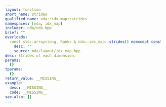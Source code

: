 ```yaml
---
layout: function
short_name: strides
qualified_name: nda::idx_map::strides
namespaces: [nda, idx_map]
includer: nda/nda.hpp
brief: ""
overloads:
  const std::array<long, Rank> & nda::idx_map::strides() noexcept const:
    desc: ""
    source: nda/layout/idx_map.hpp
desc: Strides of each dimension.
params:
  {}
tparams:
  {}
return_value: __MISSING__
example:
  desc: __MISSING__
  code: __MISSING__
see-also: []
...
```


